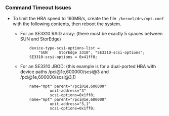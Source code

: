 
### Command Timeout Issues ###

- To limit the HBA speed to 160MB/s, create the file` /kernel/drv/mpt.conf` with the following contents, then reboot the system.

  - For an SE3310 RAID array: (there must be exactly 5 spaces between SUN and StorEdge)

            device-type-scsi-options-list =
                "SUN     StorEdge 3310", "SE3310-scsi-options";
            SE3310-scsi-options = 0x41ff8;

  - For an SE3310 JBOD: (this example is for a dual-ported HBA with device paths /pci@1e,600000/scsi@3 and /pci@1e,600000/scsi@3,1)

            name="mpt" parent="/pci@1e,600000"
                     unit-address="3"
                     scsi-options=0x1ff8;
            name="mpt" parent="/pci@1e,600000"
                     unit-address="3,1"
                     scsi-options=0x1ff8;
